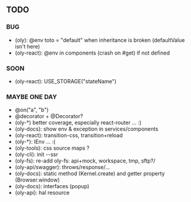 ## TODO

### BUG

- (oly): @env toto = "default" when inheritance is broken (defaultValue isn't here)
- (oly-react): @env in components (crash on #get) if not defined

### SOON

- (oly-react): USE_STORAGE("stateName")

### MAYBE ONE DAY

- @on("a", "b")
- @decorator + @Decorator?
- (oly-*) better coverage, especially react-router ... :)
- (oly-docs): show env & exception in services/components
- (oly-react): transition-css, transition+reload
- (oly-*): IEnv ... :(
- (oly-tools): css source maps ?
- (oly-cli): init --ssr
- (oly-fs): re-add oly-fs: api+mock, workspace, tmp, sftp?/
- (oly-api/swagger): throws/response/...
- (oly-docs): static method (Kernel.create) and getter property (Browser.window)
- (oly-docs): interfaces (popup) 
- (oly-api): hal resource
